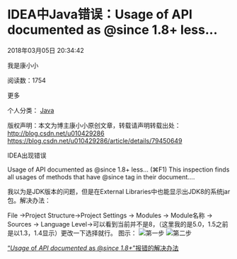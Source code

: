 # IDEA中Java错误：Usage of API documented as @since 1.8+ less...

2018年03月05日 20:34:42

 

我是康小小

 

阅读数：1754

更多

个人分类： [Java](https://blog.csdn.net/u010429286/article/category/6452204)



 版权声明：本文为博主康小小原创文章，转载请声明转载出处：http://blog.csdn.net/u010429286 https://blog.csdn.net/u010429286/article/details/79450649

IDEA出现错误

Usage of API documented as @since 1.8+ less… (⌘F1) This inspection finds all usages of methods that have @since tag in their document….

我以为是JDK版本的问题，但是在External Libraries中也能显示出JDK8的系统jar包。解决办法：

File ->Project Structure->Project Settings -> Modules -> Module名称 -> Sources -> Language Level->可以看到当前并不是8，（这里我的是5.0，1.5之前是以1.3，1.4显示）更改一下选择就行。 
图示： 
![第一步](https://img-blog.csdn.net/20180305203232501?watermark/2/text/aHR0cDovL2Jsb2cuY3Nkbi5uZXQvdTAxMDQyOTI4Ng==/font/5a6L5L2T/fontsize/400/fill/I0JBQkFCMA==/dissolve/70) 
![第二步](https://img-blog.csdn.net/20180305203337193?watermark/2/text/aHR0cDovL2Jsb2cuY3Nkbi5uZXQvdTAxMDQyOTI4Ng==/font/5a6L5L2T/fontsize/400/fill/I0JBQkFCMA==/dissolve/70)

[“*Usage* of *API* *documented* as @*since* *1.8+*”报错的解决办法](https://blog.csdn.net/a499477783/article/details/78967586)